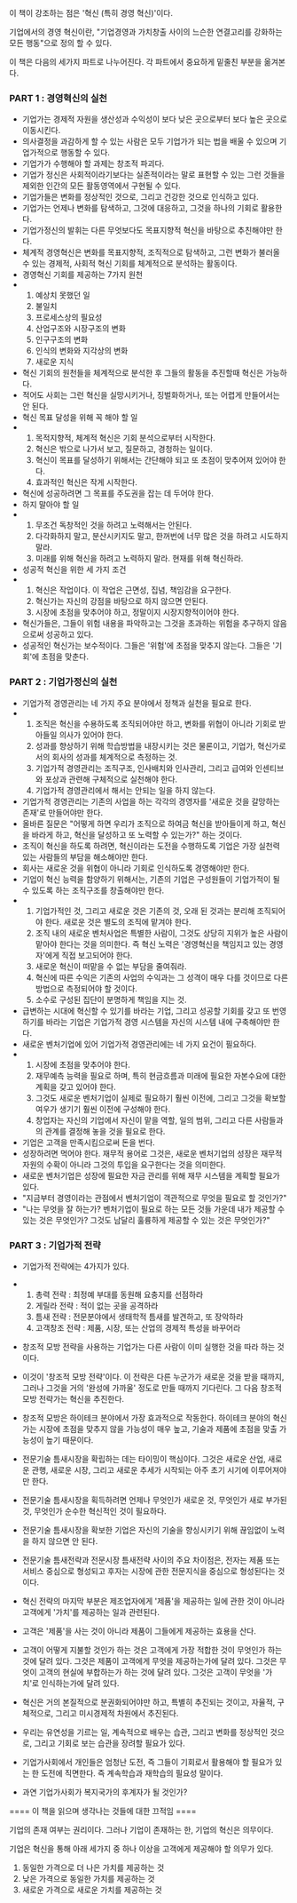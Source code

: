 이 책이 강조하는 점은 '혁신 (특히 경영 혁신)'이다.

기업에서의 경영 혁신이란, "기업경영과 가치창출 사이의 느슨한 연결고리를 강화하는 모든 행동"으로 정의 할 수 있다.

이 책은 다음의 세가지 파트로 나누어진다. 각 파트에서 중요하게 밑줄친 부분을 옮겨본다.

### PART 1 : 경영혁신의 실천

- 기업가는 경제적 자원을 생산성과 수익성이 보다 낮은 곳으로부터 보다 높은 곳으로 이동시킨다.
- 의사결정을 과감하게 할 수 있는 사람은 모두 기업가가 되는 법을 배울 수 있으며 기업가적으로 행동할 수 있다.
- 기업가가 수행해야 할 과제는 창조적 파괴다.
- 기업가 정신은 사회적이라기보다는 실존적이라는 말로 표현할 수 있는 그런 것들을 제외한 인간의 모든 활동영역에서 구현될 수 있다.
- 기업가들은 변화를 정상적인 것으로, 그리고 건강한 것으로 인식하고 있다.
- 기업가는 언제나 변화를 탐색하고, 그것에 대응하고, 그것을 하나의 기회로 활용한다.
- 기업가정신의 발휘는 다른 무엇보다도 목표지향적 혁신을 바탕으로 추친해야만 한다.
- 체계적 경영혁신은 변화를 목표지향적, 조직적으로 탐색하고, 그런 변화가 불러올 수 있는 경제적, 사회적 혁신 기회를 체계적으로 분석하는 활동이다.
- 경영혁신 기회를 제공하는 7가지 원천
-   1. 예상치 못했던 일
    2. 불일치
    3. 프로세스상의 필요성
    4. 산업구조와 시장구조의 변화
    5. 인구구조의 변화
    6. 인식의 변화와 지각상의 변화
    7. 새로운 지식
- 혁신 기회의 원천들을 체계적으로 분석한 후 그들의 활동을 추진할때 혁신은 가능하다.
- 적어도 사회는 그런 혁신을 실망시키거나, 징벌화하거나, 또는 어렵게 만들어서는 안 된다.
- 혁신 목표 달성을 위해 꼭 해야 할 일
-   1. 목적지향적, 체계적 혁신은 기회 분석으로부터 시작한다.
    2. 혁신은 밖으로 나가서 보고, 질문하고, 경청하는 일이다.
    3. 혁신이 목표를 달성하기 위해서는 간단해야 되고 또 초점이 맞추어져 있어야 한다.
    4. 효과적인 혁신은 작게 시작한다.
- 혁신에 성공하려면 그 목표를 주도권을 잡는 데 두어야 한다.
- 하지 말아야 할 일
-   1. 무조건 독창적인 것을 하려고 노력해서는 안된다.
    2. 다각화하지 말고, 분산시키지도 말고, 한꺼번에 너무 많은 것을 하려고 시도하지 말라.
    3. 미래를 위해 혁신을 하려고 노력하지 말라. 현재를 위해 혁신하라.
- 성공적 혁신을 위한 세 가지 조건
-   1. 혁신은 작업이다. 이 작업은 근면성, 집념, 책임감을 요구한다.
    2. 혁신가는 자신의 강점을 바탕으로 하지 않으면 안된다.
    3. 시장에 초점을 맞추어야 하고, 정말이지 시장지향적이어야 한다.
- 혁신가들은, 그들이 위험 내용을 파악하고는 그것을 초과하는 위험을 추구하지 않음으로써 성공하고 있다.
- 성공적인 혁신가는 보수적이다. 그들은 '위험'에 초점을 맞추지 않는다. 그들은 '기회'에 초점을 맞춘다.


### PART 2 : 기업가정신의 실천

- 기업가적 경영관리는 네 가지 주요 분야에서 정책과 실천을 필요로 한다.
-   1. 조직은 혁신을 수용하도록 조직되어야만 하고, 변화를 위협이 아니라 기회로 받아들일 의사가 있어야 한다.
    2. 성과를 향상하기 위해 학습방법을 내장시키는 것은 물론이고, 기업가, 혁신가로서의 회사의 성과를 체계적으로 측정하는 것.
    3. 기업가적 경영관리는 조직구조, 인사배치와 인사관리, 그리고 급여와 인센티브와 포상과 관련해 구체적으로 실천해야 한다.
    4. 기업가적 경영관리에서 해서는 안되는 일을 하지 않는다.
- 기업가적 경영관리는 기존의 사업을 하는 각각의 경영자를 '새로운 것을 갈망하는 존재'로 만들어야만 한다.
- 올바른 질문은 "어떻게 하면 우리가 조직으로 하여금 혁신을 받아들이게 하고, 혁신을 바라게 하고, 혁신을 달성하고 또 노력할 수 있는가?" 하는 것이다.
- 조직이 혁신을 하도록 하려면, 혁신이라는 도전을 수행하도록 기업은 가장 실천력 있는 사람들의 부담을 해소해야만 한다.
- 회사는 새로운 것을 위협이 아니라 기회로 인식하도록 경영해야만 한다.
- 기업이 혁신 능력을 함양하기 위해서는, 기존의 기업은 구성원들이 기업가적이 될 수 있도록 하는 조직구조를 창출해야만 한다.
-   1. 기업가적인 것, 그리고 새로운 것은 기존의 것, 오래 된 것과는 분리해 조직되어야 한다. 새로운 것은 별도의 조직에 맡겨야 한다.
    2. 조직 내의 새로운 벤처사업은 특별한 사람이, 그것도 상당히 지위가 높은 사람이 맡아야 한다는 것을 의미한다. 즉 혁신 노력은 '경영혁신을 책임지고 있는 경영자'에게 직접 보고되어야 한다.
    3. 새로운 혁신이 떠맡을 수 없는 부담을 줄여줘라.
    4. 혁신에 따른 수익은 기존의 사업의 수익과는 그 성격이 매우 다를 것이므로 다른 방법으로 측정되어야 할 것이다.
    5. 소수로 구성된 집단이 분명하게 책임을 지는 것.
 - 급변하는 시대에 혁신할 수 있기를 바라는 기업, 그리고 성공할 기회를 갖고 또 번영하기를 바라는 기업은 기업가적 경영 시스템을 자신의 시스템 내에 구축해야만 한다.
 - 새로운 벤처기업에 있어 기업가적 경영관리에는 네 가지 요건이 필요하다.
 -   1. 시장에 초점을 맞추어야 한다.
     2. 재무예측 능력을 필요로 하며, 특히 현금흐름과 미래에 필요한 자본수요에 대한 계획을 갖고 있어야 한다.
     3. 그것도 새로운 벤처기업이 실제로 필요하기 훨씬 이전에, 그리고 그것을 확보할 여우가 생기기 훨씬 이전에 구성해야 한다.
     4. 창업자는 자신의 기업에서 자신이 맡을 역할, 일의 범위, 그리고 다른 사람들과의 관계를 결정해 놓을 것을 필요로 한다.
 - 기업은 고객을 만족시킴으로써 돈을 번다.
 - 성장하려면 먹어야 한다. 재무적 용어로 그것은, 새로운 벤처기업의 성장은 재무적 자원의 수확이 아니라 그것의 투입을 요구한다는 것을 의미한다.
 - 새로운 벤처기업은 성장에 필요한 자금 관리를 위해 재무 시스템을 계획할 필요가 있다.
 - "지금부터 경영이라는 관점에서 벤처기업이 객관적으로 무엇을 필요로 할 것인가?"
 - "나는 무엇을 잘 하는가? 벤처기업이 필요로 하는 모든 것들 가운데 내가 제공할 수 있는 것은 무엇인가? 그것도 남달리 훌륭하게 제공할 수 있는 것은 무엇인가?"


### PART 3 : 기업가적 전략

- 기업가적 전략에는 4가지가 있다.
-   1. 총력 전략 : 최정예 부대를 동원해 요충지를 선점하라
    2. 게릴라 전략 : 적이 없는 곳을 공격하라
    3. 틈새 전략 : 전문분야에서 생태학적 틈새를 발견하고, 또 장악하라
    4. 고객창조 전략 : 제품, 시장, 또는 산업의 경제적 특성을 바꾸어라
- 창조적 모방 전략을 사용하는 기업가는 다른 사람이 이미 실행한 것을 따라 하는 것이다.
- 이것이 '창조적 모방 전략'이다. 이 전략은 다른 누군가가 새로운 것을 받을 때까지, 그러나 그것을 거의 '완성에 가까울' 정도로 만들 때까지 기다린다. 그 다음 창조적 모방 전략가는 혁신을 추진한다.
- 창조적 모방은 하이테크 분야에서 가장 효과적으로 작동한다. 하이테크 분야의 혁신가는 시장에 초점을 맞추지 않을 가능성이 매우 높고, 기술과 제품에 초점을 맞출 가능성이 높기 때문이다.
- 전문기술 틈새시장을 확립하는 데는 타이밍이 핵심이다. 그것은 새로운 산업, 새로운 관행, 새로운 시장, 그리고 새로운 추세가 시작되는 아주 초기 시기에 이루어져야만 한다.
- 전문기술 틈새시장을 획득하려면 언제나 무엇인가 새로운 것, 무엇인가 새로 부가된 것, 무엇인가 순수한 혁신적인 것이 필요하다.
- 전문기술 틈새시장을 확보한 기업은 자신의 기술을 향싱시키기 위해 끊임없이 노력을 하지 않으면 안 된다.
- 전문기술 틈새전략과 전문시장 틈새전략 사이의 주요 차이점은, 전자는 제품 또는 서비스 중심으로 형성되고 후자는 시장에 관한 전문지식을 중심으로 형성된다는 것이다.
- 혁신 전략의 마지막 부분은 제조업자에게 '제품'을 제공하는 일에 관한 것이 아니라 고객에게 '가치'를 제공하는 일과 관련된다.
- 고객은 '제품'을 사는 것이 아니라 제품이 그들에게 제공하는 효용을 산다.
- 고객이 어떻게 지불할 것인가 하는 것은 고객에게 가장 적합한 것이 무엇인가 하는 것에 달려 있다. 그것은 제품이 고객에게 무엇을 제공하는가에 달려 있다. 그것은 무엇이 고객의 현실에 부합하는가 하는 것에 달려 있다. 그것은 고객이 무엇을 '가치'로 인식하는가에 달려 있다.
- 혁신은 거의 본질적으로 분권화되어야만 하고, 특별히 추진되는 것이고, 자율적, 구체적으로, 그리고 미시경제적 차원에서 추진된다.
- 우리는 유연성을 기르는 일, 계속적으로 배우는 습관, 그리고 변화를 정상적인 것으로, 그리고 기회로 보는 습관을 장려할 필요가 있다.
- 기업가사회에서 개인들은 엄청난 도전, 즉 그들이 기회로서 활용해야 할 필요가 있는 한 도전에 직면한다. 즉 계속학습과 재학습의 필요성 말이다.

- 과연 기업가사회가 복지국가의 후계자가 될 것인가?

==== 이 책을 읽으며 생각나는 것들에 대한 끄적임 ====

기업의 존재 여부는 권리이다. 그러나 기업이 존재하는 한, 기업의 혁신은 의무이다.

기업은 혁신을 통해 아래 세가지 중 하나 이상을 고객에게 제공해야 할 의무가 있다.

1. 동일한 가격으로 더 나은 가치를 제공하는 것
2. 낮은 가격으로 동일한 가치를 제공하는 것
3. 새로운 가격으로 새로운 가치를 제공하는 것
